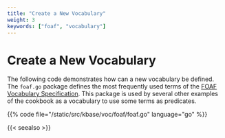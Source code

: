 ```yaml
---
title: "Create a New Vocabulary"
weight: 3
keywords: ["foaf", "vocabulary"]
---
```


# Create a New Vocabulary

The following code demonstrates how can a new vocabulary be defined.
The `foaf.go` package defines the most frequently used terms of the [FOAF Vocabulary Specification](http://xmlns.com/foaf/spec/).
This package is used by several other examples of the cookbook as a vocabulary to use some terms as predicates.

{{% code file="/static/src/kbase/voc/foaf/foaf.go" language="go" %}}

{{< seealso >}}

